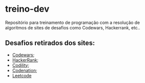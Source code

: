 # treino-dev
Repositório para treinamento de programação com a resolução de algoritmos de sites de desafios como Codewars, Hackerrank, etc..  

## Desafios retirados dos sites:  

- [Codewars](https://www.codewars.com/);  
- [HackerRank](https://www.hackerrank.com/);  
- [Codility](https://www.codility.com/);  
- [Codenation](https://www.codenation.com.br/);  
- [Leetcode](https://leetcode.com/)
